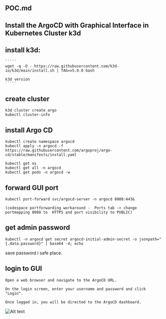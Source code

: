 ## POC.md
## Install the ArgoCD with Graphical Interface in Kubernetes Cluster k3d

## install k3d:
    `````
    wget -q -O - https://raw.githubusercontent.com/k3d-io/k3d/main/install.sh | TAG=v5.0.0 bash

    k3d version
    `````

## create cluster 

    k3d cluster create argo
    kubectl cluster-info

## install Argo CD

    kubectl create namespace argocd
    kubectl apply -n argocd -f https://raw.githubusercontent.com/argoproj/argo-cd/stable/manifests/install.yaml

    kubectl get ns
    kubectl get all -n argocd
    kubectl get pods -n argocd -w

## forward GUI port

    kubectl port-forward svc/argocd-server -n argocd 8080:443&

    (codespace portforwarding workaround -  Ports tab -> change portmapping 8080 to  HTTPS and port visibility to PUBLIC)

## get admin password 

    kubectl -n argocd get secret argocd-initial-admin-secret -o jsonpath="{.data.password}" | base64 -d; echo 
   
  save password i safe place. 

## login to GUI

    Open a web browser and navigate to the ArgoCD URL.

    On the login screen, enter your username and password and click "Login".

    Once logged in, you will be directed to the ArgoCD dashboard.

![Alt text](argocd-login1.gif)

